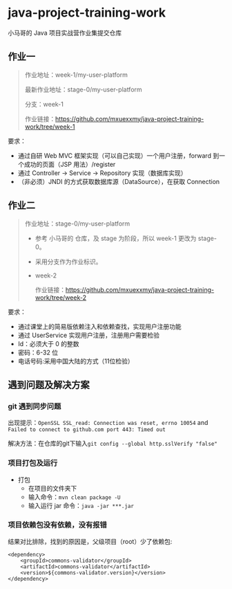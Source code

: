 # java-project-training-work

小马哥的 Java 项目实战营作业集提交仓库

## 作业一
> 作业地址：week-1/my-user-platform
>
>  最新作业地址：stage-0/my-user-platform     
>
>  分支：week-1
>
>   作业链接：https://github.com/mxuexxmy/java-project-training-work/tree/week-1

要求：

- 通过自研 Web MVC 框架实现（可以自己实现）一个用户注册，forward 到一个成功的页面（JSP 用法）/register
- 通过 Controller -> Service -> Repository 实现（数据库实现）
- （非必须）JNDI 的方式获取数据库源（DataSource），在获取 Connection

## 作业二

> 作业地址：stage-0/my-user-platform
>
> * 参考 小马哥的 仓库，及 stage 为阶段，所以 week-1 更改为 stage-0。
> * 采用分支作为作业标识。
> * week-2
>
>   作业链接：https://github.com/mxuexxmy/java-project-training-work/tree/week-2

要求：

* 通过课堂上的简易版依赖注入和依赖查找，实现用户注册功能
* 通过 UserService 实现用户注册，注册用户需要检验
* Id：必须大于 0 的整数
* 密码：6-32 位
* 电话号码:采用中国大陆的方式（11位检验）

## 遇到问题及解决方案

### git 遇到同步问题

出现提示：`OpenSSL SSL_read: Connection was reset, errno 10054` and `Failed to connect to github.com port 443: Timed out`

解决方法：在仓库的git下输入`git config --global http.sslVerify "false"`

### 项目打包及运行

* 打包 
  * 在项目的文件夹下
  * 输入命令：`mvn clean package -U`
  * 输入运行 jar 命令：`java -jar ***.jar`

### 项目依赖包没有依赖，没有报错

结果对比排除，找到的原因是，父级项目（root）少了依赖包:

```
<dependency>
    <groupId>commons-validator</groupId>
    <artifactId>commons-validator</artifactId>
    <version>${commons-validator.version}</version>
</dependency>
```



